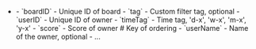 - <randomID>
    - `boardID` - Unique ID of board
    - `tag` - Custom filter tag, optional
    - `userID` - Unique ID of owner
    - `timeTag` - Time tag, 'd-x', 'w-x', 'm-x', 'y-x'
    - `score` - Score of owner # Key of ordering
    - `userName` - Name of the owner, optional
    - ...